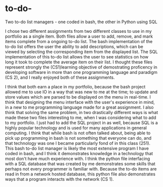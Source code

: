 # to-do-
Two to-do list managers - one coded in bash, the other in Python using SQL

I chose two different assignments from two different classes to use in my portfolio as a single item. Both files allow a user to add, remove, and mark items complete from a ongoing to-do list. The bash implementation of the to-do list offers the user the ability to add descriptions, which can be viewed by selecting the corresponding item from the displayed list. The SQL implementation of this to-do list allows the user to see statistics on how long it took to complete the average item on their list. I thought these files represent strongly the (CS1)learning objective of demostrating proficency in developing software in more than one programming language and paradigm (CS 2), and I really enjoyed both of these assignments. 

I think that both earn a place in my portfolio, because the bash project allowed me to use IO in a way that was new to me at the time; to update and store values which are parsed to be displayed on the menu in real-time. I think that designing the menu interface with the user's experience in mind, in a new to me programming language made for a great assignment. I also think that solving the same problem, in two drastically different ways is what made these two files interesting to me, when I was considering what to add to my portfolio. I just had to add the SQL project in as well, because SQL is a highly popular technology and is used for many applications in general computing. I think that while bash is not often talked about, being able to pick up programming in bash is not something that everyone can do, and that technology was one I became particularly fond of in this class (251). This bash to-do list manager is likely the most extensive program I have coded in bash, and I think it demonstrates knowledge in a technology that most don't have much experience with. I think  the python file interfacing with a SQL database that was created by me demonstrates some skills that perhaps not every programmer is familiar with.  Because the to-do items are read in from a network hosted database, this python file also demonstrates ways that a program interacts with the network (CS 1).
